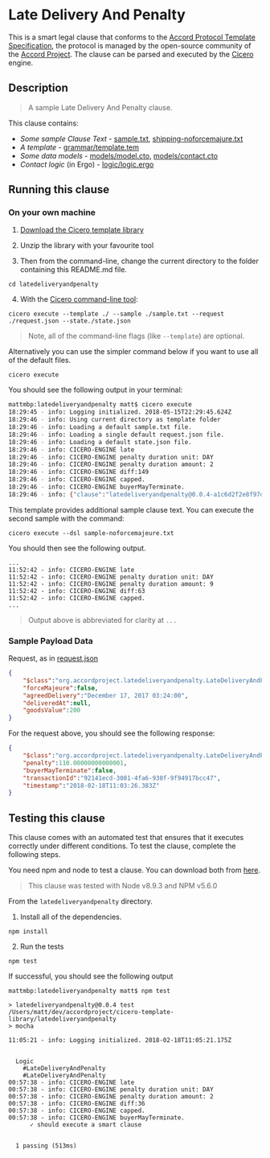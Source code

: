 
# Late Delivery And Penalty

This is a smart legal clause that conforms to the [Accord Protocol Template Specification](https://docs.google.com/document/d/1UacA_r2KGcBA2D4voDgGE8jqid-Uh4Dt09AE-shBKR0), the protocol is managed by the open-source community of the [Accord Project](https://accordproject.org). The clause can be parsed and executed by the [Cicero](https://github.com/accordproject/cicero) engine.

## Description

> A sample Late Delivery And Penalty clause.

This clause contains:
- *Some sample Clause Text* - [sample.txt](sample.txt), [shipping-noforcemajure.txt](sample-noforcemajure.txt)
- *A template* - [grammar/template.tem](grammar/template.tem)
- *Some data models* - [models/model.cto](models/model.cto), [models/contact.cto](models/contact.cto)
- *Contact logic* (in Ergo) - [logic/logic.ergo](lib/logic.ergo)

## Running this clause

### On your own machine

1. [Download the Cicero template library](https://github.com/accordproject/cicero-template-library/archive/master.zip)

2. Unzip the library with your favourite tool

3. Then from the command-line, change the current directory to the folder containing this README.md file.
```
cd latedeliveryandpenalty
```
4. With the [Cicero command-line tool](https://github.com/accordproject/cicero#installation):
```
cicero execute --template ./ --sample ./sample.txt --request ./request.json --state./state.json
```
> Note, all of the command-line flags (like `--template`) are optional.

Alternatively you can use the simpler command below if you want to use all of the default files.
```
cicero execute
```

You should see the following output in your terminal:
```bash
mattmbp:latedeliveryandpenalty matt$ cicero execute
18:29:45 - info: Logging initialized. 2018-05-15T22:29:45.624Z
18:29:46 - info: Using current directory as template folder
18:29:46 - info: Loading a default sample.txt file.
18:29:46 - info: Loading a single default request.json file.
18:29:46 - info: Loading a default state.json file.
18:29:46 - info: CICERO-ENGINE late
18:29:46 - info: CICERO-ENGINE penalty duration unit: DAY
18:29:46 - info: CICERO-ENGINE penalty duration amount: 2
18:29:46 - info: CICERO-ENGINE diff:149
18:29:46 - info: CICERO-ENGINE capped.
18:29:46 - info: CICERO-ENGINE buyerMayTerminate.
18:29:46 - info: {"clause":"latedeliveryandpenalty@0.0.4-a1c6d2f2e8f97d23244f73f21d67ffdac326b6f33425d56cef9f02a0177b5c0d","request":{"$class":"org.accordproject.latedeliveryandpenalty.LateDeliveryAndPenaltyRequest","forceMajeure":false,"agreedDelivery":"December 17, 2017 03:24:00","deliveredAt":null,"goodsValue":200},"response":{"$class":"org.accordproject.latedeliveryandpenalty.LateDeliveryAndPenaltyResponse","penalty":110.00000000000001,"buyerMayTerminate":true,"transactionId":"c6eb6b44-bfe7-4b8e-8f3d-1e7b82638366","timestamp":"2018-05-15T22:29:46.333Z"},"state":{"$class":"org.accordproject.common.State","stateId":"org.accordproject.common.State#1"},"emit":[]}
```

This template provides additional sample clause text. You can execute the second sample with the command:
```
cicero execute --dsl sample-noforcemajeure.txt 
```
You should then see the following output.
```
...
11:52:42 - info: CICERO-ENGINE late
11:52:42 - info: CICERO-ENGINE penalty duration unit: DAY
11:52:42 - info: CICERO-ENGINE penalty duration amount: 9
11:52:42 - info: CICERO-ENGINE diff:63
11:52:42 - info: CICERO-ENGINE capped.
...
```
> Output above is abbreviated for clarity at `...`

### Sample Payload Data

Request, as in [request.json](https://github.com/accordproject/cicero-template-library/blob/master/latedeliveryandpenalty/request.json)
```json
{
    "$class":"org.accordproject.latedeliveryandpenalty.LateDeliveryAndPenaltyRequest",
    "forceMajeure":false,
    "agreedDelivery":"December 17, 2017 03:24:00",
    "deliveredAt":null,
    "goodsValue":200
}
```

For the request above, you should see the following response:
```json
{
    "$class":"org.accordproject.latedeliveryandpenalty.LateDeliveryAndPenaltyResponse",
    "penalty":110.00000000000001,
    "buyerMayTerminate":false,
    "transactionId":"92141ecd-3081-4fa6-938f-9f94917bcc47",
    "timestamp":"2018-02-18T11:03:26.383Z"
}
```


## Testing this clause

This clause comes with an automated test that ensures that it executes correctly under different conditions. To test the clause, complete the following steps.

You need npm and node to test a clause. You can download both from [here](https://nodejs.org/).

> This clause was tested with Node v8.9.3 and NPM v5.6.0

From the `latedeliveryandpenalty` directory.

1. Install all of the dependencies.
```
npm install
```

2. Run the tests
```
npm test
```
If successful, you should see the following output
```
mattmbp:latedeliveryandpenalty matt$ npm test

> latedeliveryandpenalty@0.0.4 test /Users/matt/dev/accordproject/cicero-template-library/latedeliveryandpenalty
> mocha

11:05:21 - info: Logging initialized. 2018-02-18T11:05:21.175Z


  Logic
    #LateDeliveryAndPenalty
    #LateDeliveryAndPenalty
00:57:38 - info: CICERO-ENGINE late
00:57:38 - info: CICERO-ENGINE penalty duration unit: DAY
00:57:38 - info: CICERO-ENGINE penalty duration amount: 2
00:57:38 - info: CICERO-ENGINE diff:36
00:57:38 - info: CICERO-ENGINE capped.
00:57:38 - info: CICERO-ENGINE buyerMayTerminate.
      ✓ should execute a smart clause


  1 passing (513ms)

```
